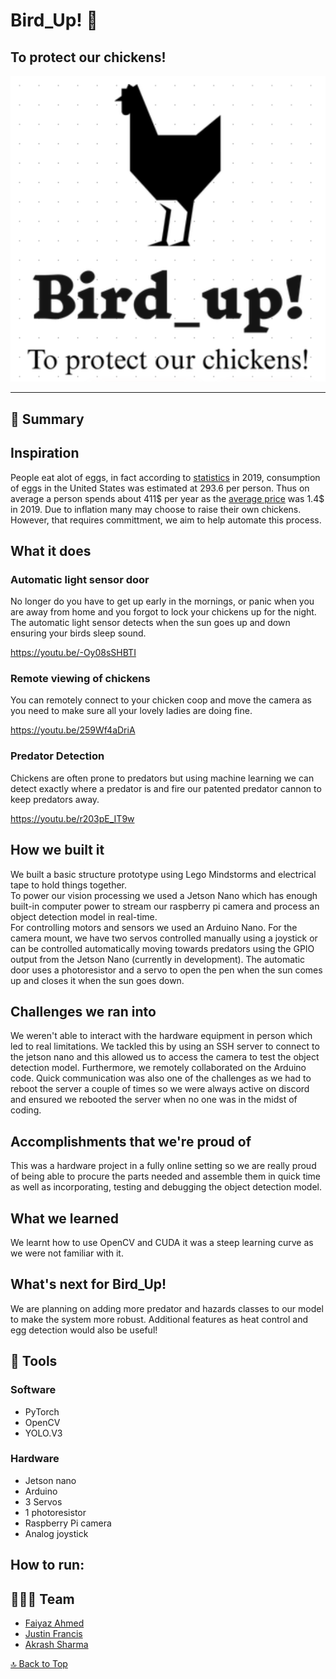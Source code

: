 <a name=top></a>

# Bird_Up! 🐓

## To protect our chickens! 

![banner](img0.png)

---



<!--- See our devpost [here](https://devpost.com/software/reboot-0eyc7p): [devpost.com/software/reboot-0eyc7p](https://devpost.com/software/reboot-0eyc7p) --->

## 📑 Summary

## Inspiration
People eat alot of eggs, in fact according to [statistics](https://www.statista.com/statistics/183678/per-capita-consumption-of-eggs-in-the-us-since-2000/) in 2019, consumption of eggs in the United States was estimated at 293.6 per person. Thus on average a person spends about 411$ per year as the [average price](https://www.statista.com/statistics/183678/per-capita-consumption-of-eggs-in-the-us-since-2000/) was 1.4$ in 2019. Due to inflation many may choose to raise their own chickens. However, that requires committment, we aim to help automate this process.

## What it does

### Automatic light sensor door
No longer do you have to get up early in the mornings, or panic when you are away from home and you forgot to lock your chickens up for the night.  The automatic light sensor detects when the sun goes up and down ensuring your birds sleep sound.

https://youtu.be/-Oy08sSHBTI

### Remote viewing of chickens
You can remotely connect to your chicken coop and move the camera as you need to make sure all your lovely ladies are doing fine.

https://youtu.be/259Wf4aDriA

### Predator Detection
Chickens are often prone to predators but using machine learning we can detect exactly where a predator is and fire our patented predator cannon to keep predators away.

https://youtu.be/r203pE_IT9w 

## How we built it
We built a basic structure prototype using Lego Mindstorms and electrical tape to hold things together.  
To power our vision processing we used a Jetson Nano which has enough built-in computer power to stream our raspberry pi camera and process an object detection model in real-time.  
For controlling motors and sensors we used an Arduino Nano.  For the camera mount, we have two servos controlled manually using a joystick or can be controlled automatically moving towards predators using the GPIO output from the Jetson Nano (currently in development).  The automatic door uses a photoresistor and a servo to open the pen when the sun comes up and closes it when the sun goes down.

## Challenges we ran into
We weren't able to interact with the hardware equipment in person which led to real limitations. We tackled this by using an SSH server to connect to the jetson nano and this allowed us to access the camera to test the object detection model. Furthermore, we remotely collaborated on the Arduino code.
Quick communication was also one of the challenges as we had to reboot the server a couple of times so we were always active on discord and ensured we rebooted the server when no one was in the midst of coding.

## Accomplishments that we're proud of
This was a hardware project in a fully online setting so we are really proud of being able to procure the parts needed and assemble them in quick time as well as incorporating, testing and debugging the object detection model.

## What we learned
We learnt how to use OpenCV and CUDA it was a steep learning curve as we were not familiar with it.


## What's next for Bird_Up!
We are planning on adding more predator and hazards classes to our model to make the system more robust.  Additional features as heat control and egg detection would also be useful!



## 🔨 Tools

### Software
* PyTorch
* OpenCV
* YOLO.V3 


### Hardware
* Jetson nano
* Arduino
* 3 Servos
* 1 photoresistor
* Raspberry Pi camera
* Analog joystick




## How to run:





## 👨‍👧‍👧 Team

<!--- put your links here --->

* [Faiyaz Ahmed](https://github.com/Faiyaz42)
* [Justin Francis](https://github.com/wagonhelm)
* [Akrash Sharma](https://github.com/Akarsh654/)


[🔝 Back to Top](#top)

